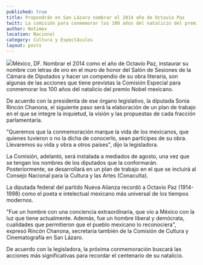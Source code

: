 ```yaml
---
published: true
title: Propondrán en San Lázaro nombrar el 2014 año de Octavio Paz
twitt: La comisión para conmemorar los 100 años del natalicio del premio Nobel planea hacer un compendio de su obra y grabar su nombre en el muro de honor del salón de seiones.
author: Notimex
location: Nacional
category: Cultura y Espectáculos
layout: posts
---
```


![](http://i.imgur.com/8NZMIcQm.jpg)México, DF. Nombrar el 2014 como el año de Octavio Paz, instaurar su nombre con letras de oro en el muro de honor del Salón de Sesiones de la Cámara de Diputados y hacer un compendio de su obra literaria, son algunas de las acciones que tiene previstas la Comisión Especial para conmemorar los 100 años del natalicio del premio Nobel mexicano.

De acuerdo con la presidenta de ese órgano legislativo, la diputada Sonia Rincón Chanona, el siguiente paso será la elaboración de un plan de trabajo en el que se integre la inquietud, la visión y las propuestas de cada fracción parlamentaria.

"Queremos que la conmemoración marque la vida de los mexicanos, que quienes tuvieron o no la dicha de conocerlo, sean partícipes de su obra. Llevaremos su vida y obra a otros países", dijo la legisladora.

La Comisión, adelantó, será instalada a mediados de agosto, una vez que se tengan los nombres de los diputados que la conformarán. Posteriormente, se desarrollará en un plan de trabajo en el que se incluirá al Consejo Nacional para la Cultura y las Artes (Conaculta).

La diputada federal del partido Nueva Alianza recordó a Octavio Paz (1914-1998) como el poeta e intelectual mexicano más universal de los tiempos modernos.

"Fue un hombre con una conciencia extraordinaria, que vio a México con la luz que tiene actualmente. Además, fue un hombre liberal y demócrata, cualidades que permitieron que el pueblo mexicano lo reconociera", expresó Rincón Chanona, secretaria también de la Comisión de Cultura y Cinematografía en San Lázaro.

De acuerdo con la legisladora, la próxima conmemoración buscará las acciones más significativas para recordar el centenario de su natalicio.
